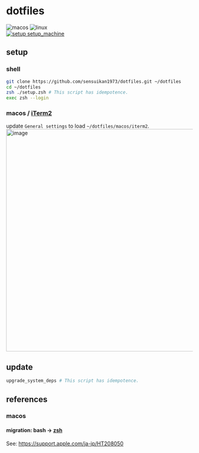 # dotfiles

![macos](https://img.shields.io/badge/MacOS-black.svg?logo=Apple) ![linux](https://img.shields.io/badge/Linux-black.svg?logo=Linux)  
[![setup setup_machine](https://github.com/sensuikan1973/dotfiles/actions/workflows/setup_machine.yaml/badge.svg)](https://github.com/sensuikan1973/dotfiles/actions/workflows/setup_machine.yaml)

## setup

### shell

```zsh
git clone https://github.com/sensuikan1973/dotfiles.git ~/dotfiles
cd ~/dotfiles
zsh ./setup.zsh # This script has idempotence.
exec zsh --login
```

### macos / [iTerm2](https://iterm2.com/)

update `General settings` to load `~/dotfiles/macos/iterm2`.
<img width="600" alt="image" src="https://user-images.githubusercontent.com/23427957/153912371-de3c5612-dc43-4d5b-8e1f-3fab32876cb8.png">

## update

```zsh
upgrade_system_deps # This script has idempotence.
```

## references

### macos

#### migration: bash -> [zsh](http://www.strcat.de/zsh/)

See: https://support.apple.com/ja-jp/HT208050
